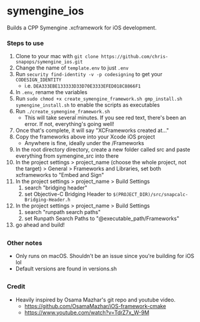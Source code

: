 # symengine_ios
Builds a CPP Symengine .xcframework for iOS development.

### Steps to use
 1. Clone to your mac with `git clone https://github.com/chris-snapops/symengine_ios.git`
 2. Change the name of `template.env` to just `.env`
 3. Run `security find-identity -v -p codesigning` to get your `CODESIGN_IDENTITY`
    - i.e. `DEA333EBE133333D33D70E3333EFED018C8866F1`
 4. In `.env`, rename the variables
 5. Run `sudo chmod +x create_symengine_framework.sh gmp_install.sh symengine_install.sh` to enable the scripts as executables
 6. Run `./create_symengine_framework.sh`
    - This will take several minutes.  If you see red text, there's been an error.  If not, everything's going well!
 7. Once that's complete, it will say "XCFrameworks created at..."
 8. Copy the frameworks above into your Xcode iOS project
    - Anywhere is fine, ideally under the /Frameworks
 9. In the root directory directory, create a new folder called src and paste everything from symengine_src into there
10. In the project settings > project_name (choose the whole project, not the target) > General > Frameworks and Libraries, set both xcframeworks to "Embed and Sign"
11. In the project settings > project_name > Build Settings  
    1. search "bridging header"
    2. set Objective-C Bridging Header to `$(PROJECT_DIR)/src/snapcalc-Bridging-Header.h`
12. In the project settings > project_name > Build Settings
    1. search "runpath search paths"
    2. set Runpath Search Paths to "@executable_path/Frameworks"
12. go ahead and build!

##
### Other notes
 - Only runs on macOS.  Shouldn't be an issue since you're building for iOS lol
 - Default versions are found in versions.sh

##
### Credit
 - Heavily inspired by Osama Mazhar's git repo and youtube video.
    - https://github.com/OsamaMazhar/iOS-framework-cmake
    - https://www.youtube.com/watch?v=TdrZ7x_W-9M